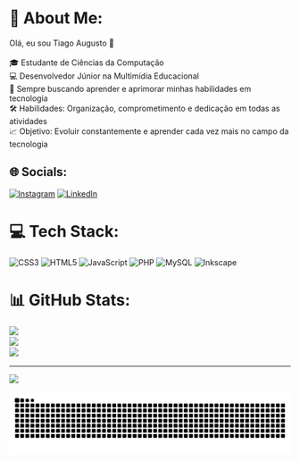 # 💫 About Me:
Olá, eu sou Tiago Augusto 👋<br><br>🎓 Estudante de Ciências da Computação<br>💻 Desenvolvedor Júnior na Multimídia Educacional<br>🚀 Sempre buscando aprender e aprimorar minhas habilidades em tecnologia<br>🛠️ Habilidades: Organização, comprometimento e dedicação em todas as atividades<br>📈 Objetivo: Evoluir constantemente e aprender cada vez mais no campo da tecnologia<br>


## 🌐 Socials:
[![Instagram](https://img.shields.io/badge/Instagram-%23E4405F.svg?logo=Instagram&logoColor=white)](https://instagram.com/tad4g) [![LinkedIn](https://img.shields.io/badge/LinkedIn-%230077B5.svg?logo=linkedin&logoColor=white)](https://linkedin.com/in/tiago-augusto-dal-acqua-gonçalves-44983321b/) 

# 💻 Tech Stack:
![CSS3](https://img.shields.io/badge/css3-%231572B6.svg?style=for-the-badge&logo=css3&logoColor=white) ![HTML5](https://img.shields.io/badge/html5-%23E34F26.svg?style=for-the-badge&logo=html5&logoColor=white) ![JavaScript](https://img.shields.io/badge/javascript-%23323330.svg?style=for-the-badge&logo=javascript&logoColor=%23F7DF1E) ![PHP](https://img.shields.io/badge/php-%23777BB4.svg?style=for-the-badge&logo=php&logoColor=white) ![MySQL](https://img.shields.io/badge/mysql-4479A1.svg?style=for-the-badge&logo=mysql&logoColor=white) ![Inkscape](https://img.shields.io/badge/Inkscape-e0e0e0?style=for-the-badge&logo=inkscape&logoColor=080A13)
# 📊 GitHub Stats:
![](https://github-readme-stats.vercel.app/api?username=tiagoadag1203&theme=nightowl&hide_border=false&include_all_commits=true&count_private=false)<br/>
![](https://github-readme-streak-stats.herokuapp.com/?user=tiagoadag1203&theme=nightowl&hide_border=false)<br/>
![](https://github-readme-stats.vercel.app/api/top-langs/?username=tiagoadag1203&theme=nightowl&hide_border=false&include_all_commits=true&count_private=false&layout=compact)

---
[![](https://visitcount.itsvg.in/api?id=tiagoadag1203&icon=5&color=6)](https://visitcount.itsvg.in)

<img src="https://raw.githubusercontent.com/tiagoadag1203/tiagoadag1203/output/snake.svg" alt="Snake animation" />

<!-- Proudly created with GPRM ( https://gprm.itsvg.in ) -->
